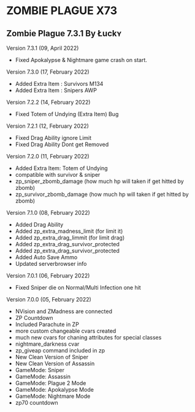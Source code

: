 # ZOMBIE PLAGUE X73
Zombie Plague 7.3.1
By Łuckʏ
-------------------------
Version 7.3.1 (09, April 2022)
* Fixed Apokalypse & Nightmare game crash on start.

Version 7.3.0 (17, February 2022)
* Added Extra Item : Survivors M134
* Added Extra Item : Snipers AWP

Version 7.2.2 (14, February 2022)
* Fixed Totem of Undying (Extra Item) Bug

Version 7.2.1 (12, February 2022)
* Fixed Drag Ability ignore Limit
* Fixed Drag Ability Dont get Removed

Version 7.2.0 (11, February 2022)
* Added Extra Item: Totem of Undying
* compatible with survivor & sniper
* zp_sniper_zbomb_damage (how much hp will taken if get hitted by zbomb)
* zp_survivor_zbomb_damage (how much hp will taken if get hitted by zbomb)

Version 7.1.0 (08, February 2022)
* Added Drag Ability
* Added zp_extra_madness_limit <amout> (for limit it)
* Added zp_extra_drag_limmit <amout> (for limit drag)
* Added zp_extra_drag_survivor_protected 
* Added zp_extra_drag_survivor_protected 
* Added Auto Save Ammo
* Updated serverbrowser info

Version 7.0.1 (06, February 2022)
* Fixed Sniper die on Normal/Multi Infection one hit

Version 7.0.0 (05, February 2022)
* NVision and ZMadness are connected
* ZP Countdown
* Included Parachute in ZP
* more custom changeable cvars created
* much new cvars for chaning attributes for special classes
* nightmare_darkness cvar
* zp_giveap command included in zp
* New Clean Version of Sniper
* New Clean Version of Assassin
* GameMode: Sniper
* GameMode: Assassin
* GameMode: Plague 2 Mode
* GameMode: Apokalypse Mode
* GameMode: Nightmare Mode
* zp70 countdown
